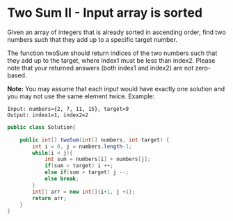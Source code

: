 # Two Sum II - Input array is sorted

Given an array of integers that is already sorted in ascending order, find two numbers such that they add up to a specific target number.

The function twoSum should return indices of the two numbers such that they add up to the target, where index1 must be less than index2. Please note that your returned answers (both index1 and index2) are not zero-based.

**Note:** You may assume that each input would have exactly one solution and you may not use the same element twice.
Example:
```
Input: numbers={2, 7, 11, 15}, target=9
Output: index1=1, index2=2
```



```java
public class Solution{

    public int[] twoSum(int[] numbers, int target) {
        int i = 0, j = numbers.length-1;
        while(i < j){
            int sum = numbers[i] + numbers[j];
            if(sum < target) i ++;
            else if(sum > target) j --;
            else break;
        }
        int[] arr = new int[]{i+1, j +1};
        return arr;
    }
}
```